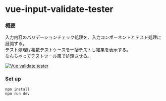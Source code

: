 # vue-input-validate-tester

### 概要  
 入力内容のバリデーションチェック処理を、入力コンポーネントとテスト処理に展開する。  
 テスト処理は複数テストケースを一括テストし結果を表示する。  
 なんちゃってテストツール風で処理させる。  

[![Vue validate tester](http://img.youtube.com/vi/jjKtpDPVTGM/maxresdefault.jpg)](https://youtu.be/jjKtpDPVTGM)

### Set up  
```  
npm install  
npm run dev  
```  
